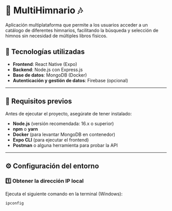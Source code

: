 # 📖 MultiHimnario 🎶  

Aplicación multiplataforma que permite a los usuarios acceder a un catálogo de diferentes himnarios, facilitando la búsqueda y selección de himnos sin necesidad de múltiples libros físicos.  

## 🚀 Tecnologías utilizadas  
- **Frontend**: React Native (Expo)  
- **Backend**: Node.js con Express.js  
- **Base de datos**: MongoDB (Docker)  
- **Autenticación y gestión de datos**: Firebase (opcional)  

---

## 📌 Requisitos previos  
Antes de ejecutar el proyecto, asegúrate de tener instalado:  
- **Node.js** (versión recomendada: 16.x o superior)  
- **npm** o **yarn**  
- **Docker** (para levantar MongoDB en contenedor)  
- **Expo CLI** (para ejecutar el frontend)  
- **Postman** o alguna herramienta para probar la API  

---

## ⚙️ Configuración del entorno  

### 1️⃣ Obtener la dirección IP local  
Ejecuta el siguiente comando en la terminal (Windows):  
```sh
ipconfig
